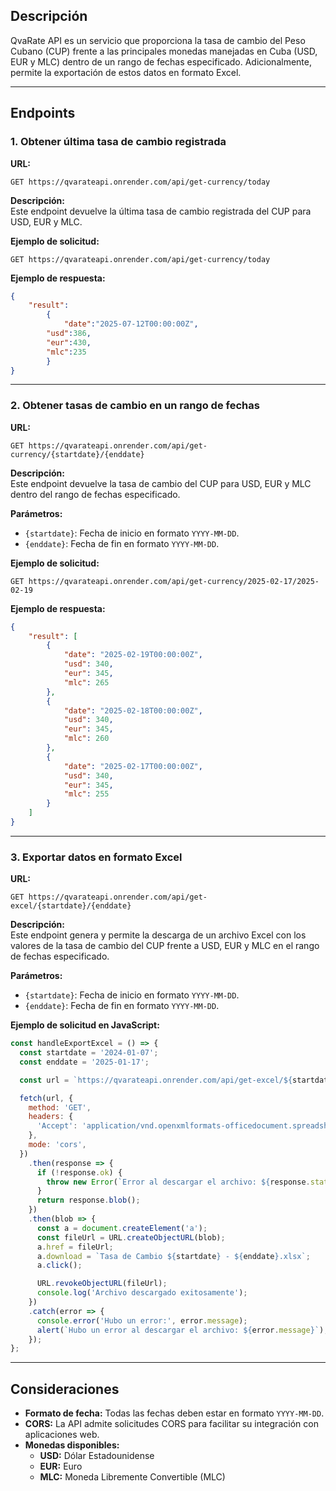 ## Descripción

QvaRate API es un servicio que proporciona la tasa de cambio del Peso Cubano (CUP) frente a las principales monedas manejadas en Cuba (USD, EUR y MLC) dentro de un rango de fechas especificado. Adicionalmente, permite la exportación de estos datos en formato Excel.

---

## Endpoints

### 1. Obtener última tasa de cambio registrada

**URL:**

```
GET https://qvarateapi.onrender.com/api/get-currency/today
```

**Descripción:**  
Este endpoint devuelve la última tasa de cambio registrada del CUP para USD, EUR y MLC.

**Ejemplo de solicitud:**

```
GET https://qvarateapi.onrender.com/api/get-currency/today
```

**Ejemplo de respuesta:**

```json
{
    "result":
        {
            "date":"2025-07-12T00:00:00Z",
  	    "usd":386,
	    "eur":430,
	    "mlc":235
        }
}
```

---

### 2. Obtener tasas de cambio en un rango de fechas

**URL:**

```
GET https://qvarateapi.onrender.com/api/get-currency/{startdate}/{enddate}
```

**Descripción:**  
Este endpoint devuelve la tasa de cambio del CUP para USD, EUR y MLC dentro del rango de fechas especificado.

**Parámetros:**

- `{startdate}`: Fecha de inicio en formato `YYYY-MM-DD`.
- `{enddate}`: Fecha de fin en formato `YYYY-MM-DD`.

**Ejemplo de solicitud:**

```
GET https://qvarateapi.onrender.com/api/get-currency/2025-02-17/2025-02-19
```

**Ejemplo de respuesta:**

```json
{
    "result": [
        {
            "date": "2025-02-19T00:00:00Z",
            "usd": 340,
            "eur": 345,
            "mlc": 265
        },
        {
            "date": "2025-02-18T00:00:00Z",
            "usd": 340,
            "eur": 345,
            "mlc": 260
        },
        {
            "date": "2025-02-17T00:00:00Z",
            "usd": 340,
            "eur": 345,
            "mlc": 255
        }
    ]
}
```

---

### 3. Exportar datos en formato Excel

**URL:**

```
GET https://qvarateapi.onrender.com/api/get-excel/{startdate}/{enddate}
```

**Descripción:**  
Este endpoint genera y permite la descarga de un archivo Excel con los valores de la tasa de cambio del CUP frente a USD, EUR y MLC en el rango de fechas especificado.

**Parámetros:**

- `{startdate}`: Fecha de inicio en formato `YYYY-MM-DD`.
- `{enddate}`: Fecha de fin en formato `YYYY-MM-DD`.

**Ejemplo de solicitud en JavaScript:**

```javascript
const handleExportExcel = () => {
  const startdate = '2024-01-07';
  const enddate = '2025-01-17';

  const url = `https://qvarateapi.onrender.com/api/get-excel/${startdate}/${enddate}`;

  fetch(url, {
    method: 'GET',
    headers: {
      'Accept': 'application/vnd.openxmlformats-officedocument.spreadsheetml.sheet',
    },
    mode: 'cors',
  })
    .then(response => {
      if (!response.ok) {
        throw new Error(`Error al descargar el archivo: ${response.status} ${response.statusText}`);
      }
      return response.blob();
    })
    .then(blob => {
      const a = document.createElement('a');
      const fileUrl = URL.createObjectURL(blob);
      a.href = fileUrl;
      a.download = `Tasa de Cambio ${startdate} - ${enddate}.xlsx`;
      a.click();

      URL.revokeObjectURL(fileUrl);
      console.log('Archivo descargado exitosamente');
    })
    .catch(error => {
      console.error('Hubo un error:', error.message);
      alert(`Hubo un error al descargar el archivo: ${error.message}`);
    });
};
```

---

## Consideraciones

- **Formato de fecha:** Todas las fechas deben estar en formato `YYYY-MM-DD`.
- **CORS:** La API admite solicitudes CORS para facilitar su integración con aplicaciones web.
- **Monedas disponibles:**
    - **USD:** Dólar Estadounidense
    - **EUR:** Euro
    - **MLC:** Moneda Libremente Convertible (MLC)
